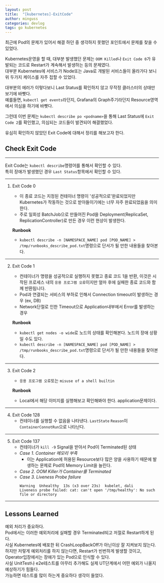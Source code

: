 ```yaml
---
layout: post
title:  "[kubernetes]-ExitCode"
author: minguss
categories: devlog
tags: go kubernetes
---
```


최근에 Pod의 문제가 있어서 해결 하던 중 생각하지 못했던 포인트에서 문제를 찾을 수 있었다.  

Kubernetes운영을 할 때, 대부분 발생했던 문제는 `OOM Killed`나 `Exit Code 0`가 유발되는 코드로 Restart가 계속해서 발생하는 등의 문제였다.  
대부분 Kubernetes에 서비스가 Node또는 Java로 개발된 서비스들이 올라가다 보니 위 두가지 케이스를 자주 접할 수 있었다.  

대부분의 에러가 이렇다보니 Last Status를 확인하지 않고 무작정 클러스터의 상태만 보기에 바빳다.  
예를들면, `kubectl get events`라던지, Grafana의 Graph주기라던지 Resource영역에서 의심을 하기에 바빳다.  

그런데 이번 문제는 `kubectl describe po <podname>`을 통해 Last Status에 `Exit Code 2`를 확인했고, 의심되는 코드들이 발견되어 해결했었다.  

유심히 확인하지 않았던 Exit Code에 대해서 정리를 해보고자 한다.



## Check Exit Code
---
Exit Code는 `kubectl describe`명령어를 통해서 확인할 수 있다.  
특히 장애가 발생했던 경우 `Last Status`항목에서 확인할 수 있다.  

---
1. Exit Code 0
    - 이 종료 코드는 지정된 컨테이너 명령이 '성공적으로'완료되었지만 Kubernetes가 작동하는 것으로 받아들이기에는 너무 자주 완료되었음을 의미한다.  
    - 주로 일회성 BatchJob으로 만들어진 Pod을 Deployment(ReplicaSet, ReplicationController)로 만든 경우 이런 현상이 발생한다.  
    
    **Runbook**
    - `kubectl describe -n [NAMESPACE_NAME] pod [POD_NAME] > /tmp/runbooks_describe_pod.txt`명령으로 단서가 될 만한 내용들을 찾아본다.  

---
2. Exit Code 1
    - 컨테이너가 명령을 성공적으로 실행하지 못했고 종료 코드 1을 반환, 이것은 시작된 프로세스 내의 `응용 프로그램 오류`이지만 얼마 후에 실패한 종료 코드와 함께 반환됩니다.
    - Pod과 연결되는 서비스의 부하로 인해서 Connection timeout이 발생하는 경우 (ex, DB)
    - Network단절로 인한 Timeout으로 Application내부에서 Error를 발생하는 경우

    **Runbook**
    - `kubectl get nodes -o wide`로 노드의 상태를 확인해본다. 노드의 장애 상황일 수도 있다.
    - `kubectl describe -n [NAMESPACE_NAME] pod [POD_NAME] > /tmp/runbooks_describe_pod.txt`명령으로 단서가 될 만한 내용들을 찾아본다.

---
3. Exit Code 2
    - `응용 프로그램 오류`또는 `misuse of a shell builtin`

    **Runbook**
    - Local에서 해당 이미지를 실행해보고 확인해봐야 한다. application문제이다.

---
4. Exit Code 128
    - 컨테이너를 실행할 수 없음을 나타낸다. `LastState` `Reason`이 `ContainerConnotRun`으로 나타난다. 

---
5. Exit Code 137
    - 컨테이너가 `kill -9` Signal을 받아서 Pod이 Terminated된 상태
    - *Case 1. Container 메모리 부족*
        - 이는 Application에 허용된 Resource보다 많은 양을 사용하기 때문에 발생하는 문제로 Pod의 Memory Limit을 늘린다.
    - *Case 2. OOM Killer가 Container를 Terminated*
    - *Case 3. Liveness Probe failure*
        ```
        Warning  Unhealthy  13s (x3 over 23s)  kubelet, dali      Liveness probe failed: cat: can't open '/tmp/healthy': No such file or directory
        ```

---
## Lessons Learned
예외 처리가 중요하다.  
Pod에서는 이러한 예외처리에 실패할 경우 Terminated되고 저절로 Restart하게 된다.  
사실 Kubernetes에 배포한 뒤 CrashLoopBackOff가 아닌이상 잘 지켜보지 않는다.  
하지만 저렇게 예외처리를 하지 않는다면, Restart가 빈번하게 발생할 것이고, Operator입장에서는 장애가 있는 Pod으로 인식할 수 있다.  
사실 UnitTest나 e2e테스트를 아무리 추가해도 실제 UT단계에서 어떤 예외가 나올지 예상하기가 힘들다.  
가능하면 테스트를 많이 하는게 중요하다 생각이 들었다.

